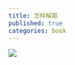 ```yaml
---
title: 怎样解题
published: true
categories: book
---
```


![](D:\workspace\myblog\assets\posts\2021-07-11-how-to-solve-it\how-to-solve-it.png)

